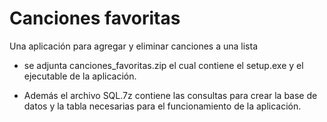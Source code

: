 # Canciones favoritas
Una aplicación para agregar y eliminar canciones a una lista

* se adjunta canciones_favoritas.zip el cual contiene el setup.exe y el ejecutable de la aplicación.

* Además el archivo SQL.7z contiene las consultas para crear la base de datos y la tabla necesarias para el funcionamiento de la aplicación.
